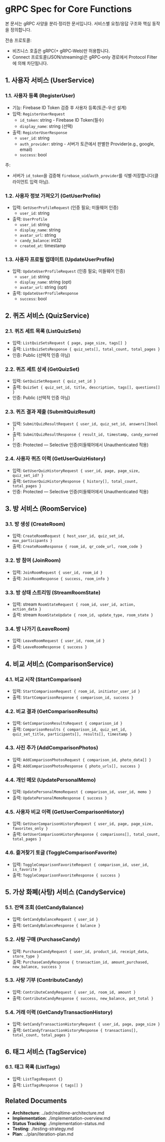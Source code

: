 # gRPC Spec for Core Functions

본 문서는 gRPC 사양을 분리·정리한 문서입니다. 서비스별 요청/응답 구조와 핵심 동작을 정의합니다.

전송 프로토콜:
- 비즈니스 호출은 gRPC(+ gRPC‑Web)만 허용합니다.
- Connect 프로토콜(JSON/streaming)은 gRPC‑only 경로에서 Protocol Filter에 의해 차단됩니다.

## 1. 사용자 서비스 (UserService)

### 1.1. 사용자 등록 (RegisterUser)
- 기능: Firebase ID Token 검증 후 사용자 등록(토큰-우선 설계)
- 입력: `RegisterUserRequest`
  - `id_token`: string - Firebase ID Token(필수)
  - `display_name`: string (선택)
- 출력: `RegisterUserResponse`
  - `user_id`: string
  - `auth_provider`: string - 서버가 토큰에서 판별한 Provider(e.g., google, email)
  - `success`: bool
  
주:
- 서버가 `id_token`을 검증해 `firebase_uid`/`auth_provider`를 식별·저장합니다(클라이언트 입력 아님).

### 1.2. 사용자 정보 가져오기 (GetUserProfile)
- 입력: `GetUserProfileRequest` (인증 필요; 미들웨어 인증)
  - `user_id`: string
- 출력: `UserProfile`
  - `user_id`: string
  - `display_name`: string
  - `avatar_url`: string
  - `candy_balance`: int32
  - `created_at`: timestamp

### 1.3. 사용자 프로필 업데이트 (UpdateUserProfile)
- 입력: `UpdateUserProfileRequest` (인증 필요; 미들웨어 인증)
  - `user_id`: string
  - `display_name`: string (opt)
  - `avatar_url`: string (opt)
- 출력: `UpdateUserProfileResponse`
  - `success`: bool

## 2. 퀴즈 서비스 (QuizService)

### 2.1. 퀴즈 세트 목록 (ListQuizSets)
- 입력: `ListQuizSetsRequest { page, page_size, tags[] }`
- 출력: `ListQuizSetsResponse { quiz_sets[], total_count, total_pages }`
 - 인증: Public (선택적 인증 아님)

### 2.2. 퀴즈 세트 상세 (GetQuizSet)
- 입력: `GetQuizSetRequest { quiz_set_id }`
- 출력: `QuizSet { quiz_set_id, title, description, tags[], questions[] }`
 - 인증: Public (선택적 인증 아님)

### 2.3. 퀴즈 결과 제출 (SubmitQuizResult)
- 입력: `SubmitQuizResultRequest { user_id, quiz_set_id, answers[]bool }`
- 출력: `SubmitQuizResultResponse { result_id, timestamp, candy_earned }`
 - 인증: Protected — Selective 인증(미들웨어에서 Unauthenticated 적용)

### 2.4. 사용자 퀴즈 이력 (GetUserQuizHistory)
- 입력: `GetUserQuizHistoryRequest { user_id, page, page_size, quiz_set_id? }`
- 출력: `GetUserQuizHistoryResponse { history[], total_count, total_pages }`
 - 인증: Protected — Selective 인증(미들웨어에서 Unauthenticated 적용)

## 3. 방 서비스 (RoomService)

### 3.1. 방 생성 (CreateRoom)
- 입력: `CreateRoomRequest { host_user_id, quiz_set_id, max_participants }`
- 출력: `CreateRoomResponse { room_id, qr_code_url, room_code }`

### 3.2. 방 참여 (JoinRoom)
- 입력: `JoinRoomRequest { user_id, room_id }`
- 출력: `JoinRoomResponse { success, room_info }`

### 3.3. 방 상태 스트리밍 (StreamRoomState)
- 입력: stream `RoomStateRequest { room_id, user_id, action, action_data }`
- 출력: stream `RoomStateUpdate { room_id, update_type, room_state }`

### 3.4. 방 나가기 (LeaveRoom)
- 입력: `LeaveRoomRequest { user_id, room_id }`
- 출력: `LeaveRoomResponse { success }`

## 4. 비교 서비스 (ComparisonService)

### 4.1. 비교 시작 (StartComparison)
- 입력: `StartComparisonRequest { room_id, initiator_user_id }`
- 출력: `StartComparisonResponse { comparison_id, success }`

### 4.2. 비교 결과 (GetComparisonResults)
- 입력: `GetComparisonResultsRequest { comparison_id }`
- 출력: `ComparisonResults { comparison_id, quiz_set_id, quiz_set_title, participants[], results[], timestamp }`

### 4.3. 사진 추가 (AddComparisonPhotos)
- 입력: `AddComparisonPhotosRequest { comparison_id, photo_data[] }`
- 출력: `AddComparisonPhotosResponse { photo_urls[], success }`

### 4.4. 개인 메모 (UpdatePersonalMemo)
- 입력: `UpdatePersonalMemoRequest { comparison_id, user_id, memo }`
- 출력: `UpdatePersonalMemoResponse { success }`

### 4.5. 사용자 비교 이력 (GetUserComparisonHistory)
- 입력: `GetUserComparisonHistoryRequest { user_id, page, page_size, favorites_only }`
- 출력: `GetUserComparisonHistoryResponse { comparisons[], total_count, total_pages }`

### 4.6. 즐겨찾기 토글 (ToggleComparisonFavorite)
- 입력: `ToggleComparisonFavoriteRequest { comparison_id, user_id, is_favorite }`
- 출력: `ToggleComparisonFavoriteResponse { success }`

## 5. 가상 화폐(사탕) 서비스 (CandyService)

### 5.1. 잔액 조회 (GetCandyBalance)
- 입력: `GetCandyBalanceRequest { user_id }`
- 출력: `GetCandyBalanceResponse { balance }`

### 5.2. 사탕 구매 (PurchaseCandy)
- 입력: `PurchaseCandyRequest { user_id, product_id, receipt_data, store_type }`
- 출력: `PurchaseCandyResponse { transaction_id, amount_purchased, new_balance, success }`

### 5.3. 사탕 기부 (ContributeCandy)
- 입력: `ContributeCandyRequest { user_id, room_id, amount }`
- 출력: `ContributeCandyResponse { success, new_balance, pot_total }`

### 5.4. 거래 이력 (GetCandyTransactionHistory)
- 입력: `GetCandyTransactionHistoryRequest { user_id, page, page_size }`
- 출력: `GetCandyTransactionHistoryResponse { transactions[], total_count, total_pages }`

## 6. 태그 서비스 (TagService)

### 6.1. 태그 목록 (ListTags)
- 입력: `ListTagsRequest {}`
- 출력: `ListTagsResponse { tags[] }`

## Related Documents
- **Architecture**: ../adr/realtime-architecture.md
- **Implementation**: ./implementation-overview.md
- **Status Tracking**: ./implementation-status.md
- **Testing**: ./testing-strategy.md
- **Plan**: ../plan/iteration-plan.md
